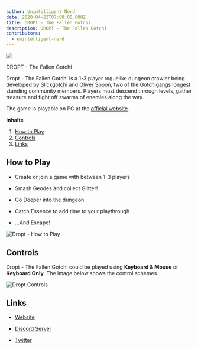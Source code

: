 ```yaml
---
author: Unintelligent Nerd
date: 2020-04-23T07:00:00.000Z
title: DROPT - The Fallen Gotchi
description: DROPT - The Fallen Gotchi
contributors:
  - unintelligent-nerd
---
```


<div class="headerImageContainer">
<img class="headerImage" src="/dropt/dropt.png">
<p class="headerImageText">DROPT - The Fallen Gotchi</p>
</div>

Dropt - The Fallen Gotchi is a 1-3 player roguelike dungeon crawler being developed by [Slickgotchi](https://twitter.com/SlickGotchi) and [Oliver Spoon](https://twitter.com/theoliverspoon), two of the Gotchigangs longest standing community members. Players must descend through levels, gather treasure and fight off swarms of enemies along the way.

The game is playable on PC at the [official website](https://www.playdropt.io).

<div class="contentsBox">

**Inhalte**

<ol>
<li><a href=#how-to-play>How to Play</a></li>
<li><a href=#controls>Controls</a></li>
<li><a href=#links>Links</a></li>
</ol>

</div>

## How to Play

- Create or join a game with between 1-3 players

- Smash Geodes and collect Glitter!

- Go Deeper into the dungeon

- Catch Essence to add time to your playthrough

- ...And Escape!

<img class="bodyImage" src="/dropt/how-to-play.png" alt="Dropt - How to Play">

## Controls

Dropt - The Fallen Gotchi could be played using **Keyboard & Mouse** or **Keyboard Only**. The image below shows the control schemes.

<img class="bodyImage" src="/dropt/dropt-controls.png" alt="Dropt Controls">

## Links

- [Website](https://www.playdropt.io)

- [Discord Server](https://discord.com/invite/YVwMwn7w43)

- [Twitter](https://twitter.com/playdropt)
